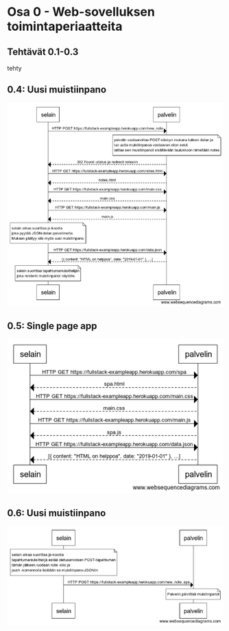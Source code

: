 # Osa 0 - Web-sovelluksen toimintaperiaatteita

## Tehtävät 0.1-0.3
tehty

## 0.4: Uusi muistiinpano
![0-4-sequence](https://github.com/SNurmivaara/Fullstacking/blob/master/0/sekvenssikaavio-0-4-uusi-muistiinpano.png)

## 0.5: Single page app
![0-5-sequence](https://github.com/SNurmivaara/Fullstacking/blob/master/0/sekvenssikaavio-0-5-spa.png)

## 0.6: Uusi muistiinpano
![0-6-sequence](https://github.com/SNurmivaara/Fullstacking/blob/master/0/sekvenssikaavio-0-6-spa-uusi-muistiinpano.png)
